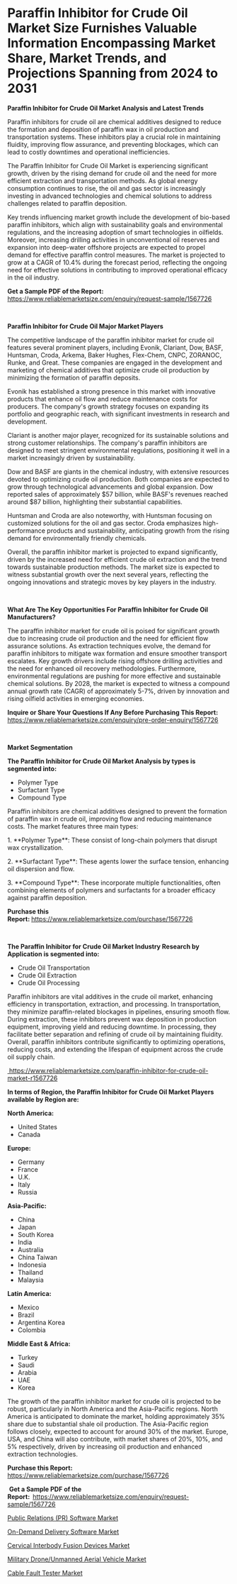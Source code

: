 <p><h1>Paraffin Inhibitor for Crude Oil Market Size Furnishes Valuable Information Encompassing Market Share, Market Trends, and Projections Spanning from 2024 to 2031</h1></p><p><strong>Paraffin Inhibitor for Crude Oil Market Analysis and Latest Trends</strong></p>
<p><p>Paraffin inhibitors for crude oil are chemical additives designed to reduce the formation and deposition of paraffin wax in oil production and transportation systems. These inhibitors play a crucial role in maintaining fluidity, improving flow assurance, and preventing blockages, which can lead to costly downtimes and operational inefficiencies. </p><p>The Paraffin Inhibitor for Crude Oil Market is experiencing significant growth, driven by the rising demand for crude oil and the need for more efficient extraction and transportation methods. As global energy consumption continues to rise, the oil and gas sector is increasingly investing in advanced technologies and chemical solutions to address challenges related to paraffin deposition. </p><p>Key trends influencing market growth include the development of bio-based paraffin inhibitors, which align with sustainability goals and environmental regulations, and the increasing adoption of smart technologies in oilfields. Moreover, increasing drilling activities in unconventional oil reserves and expansion into deep-water offshore projects are expected to propel demand for effective paraffin control measures. The market is projected to grow at a CAGR of 10.4% during the forecast period, reflecting the ongoing need for effective solutions in contributing to improved operational efficacy in the oil industry.</p></p>
<p><strong>Get a Sample PDF of the Report:&nbsp;</strong> <a href="https://www.reliablemarketsize.com/enquiry/request-sample/1567726">https://www.reliablemarketsize.com/enquiry/request-sample/1567726</a></p>
<p>&nbsp;</p>
<p><strong>Paraffin Inhibitor for Crude Oil Major Market Players</strong></p>
<p><p>The competitive landscape of the paraffin inhibitor market for crude oil features several prominent players, including Evonik, Clariant, Dow, BASF, Huntsman, Croda, Arkema, Baker Hughes, Flex-Chem, CNPC, ZORANOC, Runke, and Great. These companies are engaged in the development and marketing of chemical additives that optimize crude oil production by minimizing the formation of paraffin deposits.</p><p>Evonik has established a strong presence in this market with innovative products that enhance oil flow and reduce maintenance costs for producers. The company's growth strategy focuses on expanding its portfolio and geographic reach, with significant investments in research and development.</p><p>Clariant is another major player, recognized for its sustainable solutions and strong customer relationships. The company's paraffin inhibitors are designed to meet stringent environmental regulations, positioning it well in a market increasingly driven by sustainability.</p><p>Dow and BASF are giants in the chemical industry, with extensive resources devoted to optimizing crude oil production. Both companies are expected to grow through technological advancements and global expansion. Dow reported sales of approximately $57 billion, while BASF's revenues reached around $87 billion, highlighting their substantial capabilities.</p><p>Huntsman and Croda are also noteworthy, with Huntsman focusing on customized solutions for the oil and gas sector. Croda emphasizes high-performance products and sustainability, anticipating growth from the rising demand for environmentally friendly chemicals.</p><p>Overall, the paraffin inhibitor market is projected to expand significantly, driven by the increased need for efficient crude oil extraction and the trend towards sustainable production methods. The market size is expected to witness substantial growth over the next several years, reflecting the ongoing innovations and strategic moves by key players in the industry.</p></p>
<p>&nbsp;</p>
<p><strong>What Are The Key Opportunities For Paraffin Inhibitor for Crude Oil Manufacturers?</strong></p>
<p><p>The paraffin inhibitor market for crude oil is poised for significant growth due to increasing crude oil production and the need for efficient flow assurance solutions. As extraction techniques evolve, the demand for paraffin inhibitors to mitigate wax formation and ensure smoother transport escalates. Key growth drivers include rising offshore drilling activities and the need for enhanced oil recovery methodologies. Furthermore, environmental regulations are pushing for more effective and sustainable chemical solutions. By 2028, the market is expected to witness a compound annual growth rate (CAGR) of approximately 5-7%, driven by innovation and rising oilfield activities in emerging economies.</p></p>
<p><strong>Inquire or Share Your Questions If Any Before Purchasing This Report:</strong> <a href="https://www.reliablemarketsize.com/enquiry/pre-order-enquiry/1567726">https://www.reliablemarketsize.com/enquiry/pre-order-enquiry/1567726</a></p>
<p>&nbsp;</p>
<p><strong>Market Segmentation</strong></p>
<p><strong>The Paraffin Inhibitor for Crude Oil Market Analysis by types is segmented into:</strong></p>
<p><ul><li>Polymer Type</li><li>Surfactant Type</li><li>Compound Type</li></ul></p>
<p><p>Paraffin inhibitors are chemical additives designed to prevent the formation of paraffin wax in crude oil, improving flow and reducing maintenance costs. The market features three main types: </p><p>1. **Polymer Type**: These consist of long-chain polymers that disrupt wax crystallization.</p><p>2. **Surfactant Type**: These agents lower the surface tension, enhancing oil dispersion and flow.</p><p>3. **Compound Type**: These incorporate multiple functionalities, often combining elements of polymers and surfactants for a broader efficacy against paraffin deposition.</p></p>
<p><strong>Purchase this Report:&nbsp;</strong><a href="https://www.reliablemarketsize.com/purchase/1567726">https://www.reliablemarketsize.com/purchase/1567726</a></p>
<p>&nbsp;</p>
<p><strong>The Paraffin Inhibitor for Crude Oil Market Industry Research by Application is segmented into:</strong></p>
<p><ul><li>Crude Oil Transportation</li><li>Crude Oil Extraction</li><li>Crude Oil Processing</li></ul></p>
<p><p>Paraffin inhibitors are vital additives in the crude oil market, enhancing efficiency in transportation, extraction, and processing. In transportation, they minimize paraffin-related blockages in pipelines, ensuring smooth flow. During extraction, these inhibitors prevent wax deposition in production equipment, improving yield and reducing downtime. In processing, they facilitate better separation and refining of crude oil by maintaining fluidity. Overall, paraffin inhibitors contribute significantly to optimizing operations, reducing costs, and extending the lifespan of equipment across the crude oil supply chain.</p></p>
<p><a href="https://www.reliablemarketsize.com/paraffin-inhibitor-for-crude-oil-market-r1567726">&nbsp;https://www.reliablemarketsize.com/paraffin-inhibitor-for-crude-oil-market-r1567726</a></p>
<p><strong>In terms of Region, the Paraffin Inhibitor for Crude Oil Market Players available by Region are:</strong></p>
<p>
    <p> <strong> North America: </strong>
        <ul>
            <li>United States</li>
            <li>Canada</li>
        </ul>
        </p> 
    <p> <strong> Europe: </strong>
        <ul>
            <li>Germany</li>
            <li>France</li>
            <li>U.K.</li>
            <li>Italy</li>
            <li>Russia</li>
        </ul>
        </p> 
    <p> <strong> Asia-Pacific: </strong>
        <ul>
            <li>China</li>
            <li>Japan</li>
            <li>South Korea</li>
            <li>India</li>
            <li>Australia</li>
            <li>China Taiwan</li>
            <li>Indonesia</li>
            <li>Thailand</li>
            <li>Malaysia</li>
        </ul>
        </p> 
    <p> <strong> Latin America: </strong>
        <ul>
            <li>Mexico</li>
            <li>Brazil</li>
            <li>Argentina Korea</li>
            <li>Colombia</li>
        </ul>
        </p> 
    <p> <strong> Middle East & Africa: </strong>
        <ul>
            <li>Turkey</li>
            <li>Saudi</li>
            <li>Arabia</li>
            <li>UAE</li>
            <li>Korea</li>
        </ul>
    </p>
    </p>
<p><p>The growth of the paraffin inhibitor market for crude oil is projected to be robust, particularly in North America and the Asia-Pacific regions. North America is anticipated to dominate the market, holding approximately 35% share due to substantial shale oil production. The Asia-Pacific region follows closely, expected to account for around 30% of the market. Europe, USA, and China will also contribute, with market shares of 20%, 10%, and 5% respectively, driven by increasing oil production and enhanced extraction technologies.</p></p>
<p><strong>Purchase this Report: </strong><a href="https://www.reliablemarketsize.com/purchase/1567726">https://www.reliablemarketsize.com/purchase/1567726</a></p>
<p>&nbsp;<strong>Get a Sample PDF of the Report:&nbsp;&nbsp;</strong><a href="https://www.reliablemarketsize.com/enquiry/request-sample/1567726">https://www.reliablemarketsize.com/enquiry/request-sample/1567726</a></p>
<p><strong></strong></p>
<p><p><a href="https://issuu.com/reportprime-2/docs/public-relations-pr-software-market_36d11e2d67351b">Public Relations (PR) Software Market</a></p><p><a href="https://issuu.com/reportprime-2/docs/on-demand-delivery-software-market-_75891e69cada91">On-Demand Delivery Software Market</a></p><p><a href="https://medium.com/@thgpavvd34/unlocking-growth-potential-market-strategic-analysis-of-cervical-interbody-fusion-devices-market-6fa0c89023d9?postPublishedType=repub">Cervical Interbody Fusion Devices Market</a></p><p><a href="https://medium.com/@thgpavvd34/what-factors-will-influence-the-military-drone-unmanned-aerial-vehicle-market-in-the-coming-years-e3f8ca617177">Military Drone/Unmanned Aerial Vehicle Market</a></p><p><a href="https://www.linkedin.com/pulse/in-depth-analysis-global-cable-fault-tester-market-scope-7jele?trackingId=UuU%2F%2FmPDRLWwVeHCrXqRqQ%3D%3D">Cable Fault Tester Market</a></p></p>